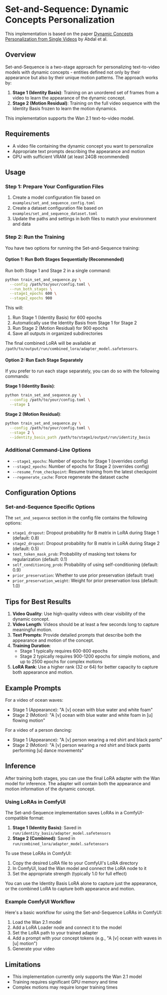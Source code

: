 # Set-and-Sequence: Dynamic Concepts Personalization

This implementation is based on the paper [Dynamic Concepts Personalization from Single Videos](https://snap-research.github.io/dynamic_concepts) by Abdal et al.

## Overview

Set-and-Sequence is a two-stage approach for personalizing text-to-video models with dynamic concepts - entities defined not only by their appearance but also by their unique motion patterns. The approach works by:

1. **Stage 1 (Identity Basis)**: Training on an unordered set of frames from a video to learn the appearance of the dynamic concept.
2. **Stage 2 (Motion Residual)**: Training on the full video sequence with the Identity Basis frozen to learn the motion dynamics.

This implementation supports the Wan 2.1 text-to-video model.

## Requirements

- A video file containing the dynamic concept you want to personalize
- Appropriate text prompts describing the appearance and motion
- GPU with sufficient VRAM (at least 24GB recommended)

## Usage

### Step 1: Prepare Your Configuration Files

1. Create a model configuration file based on `examples/set_and_sequence_config.toml`
2. Create a dataset configuration file based on `examples/set_and_sequence_dataset.toml`
3. Update the paths and settings in both files to match your environment and data

### Step 2: Run the Training

You have two options for running the Set-and-Sequence training:

#### Option 1: Run Both Stages Sequentially (Recommended)

Run both Stage 1 and Stage 2 in a single command:

```bash
python train_set_and_sequence.py \
  --config /path/to/your/config.toml \
  --run_both_stages \
  --stage1_epochs 600 \
  --stage2_epochs 900
```

This will:
1. Run Stage 1 (Identity Basis) for 600 epochs
2. Automatically use the Identity Basis from Stage 1 for Stage 2
3. Run Stage 2 (Motion Residual) for 900 epochs
4. Save all outputs in organized subdirectories

The final combined LoRA will be available at `/path/to/output/run/combined_lora/adapter_model.safetensors`.

#### Option 2: Run Each Stage Separately

If you prefer to run each stage separately, you can do so with the following commands:

**Stage 1 (Identity Basis)**:

```bash
python train_set_and_sequence.py \
  --config /path/to/your/config.toml \
  --stage 1
```

**Stage 2 (Motion Residual)**:

```bash
python train_set_and_sequence.py \
  --config /path/to/your/config.toml \
  --stage 2 \
  --identity_basis_path /path/to/stage1/output/run/identity_basis
```

### Additional Command-Line Options

- `--stage1_epochs`: Number of epochs for Stage 1 (overrides config)
- `--stage2_epochs`: Number of epochs for Stage 2 (overrides config)
- `--resume_from_checkpoint`: Resume training from the latest checkpoint
- `--regenerate_cache`: Force regenerate the dataset cache

## Configuration Options

### Set-and-Sequence Specific Options

The `set_and_sequence` section in the config file contains the following options:

- `stage1_dropout`: Dropout probability for B matrix in LoRA during Stage 1 (default: 0.8)
- `stage2_dropout`: Dropout probability for B matrix in LoRA during Stage 2 (default: 0.5)
- `text_token_mask_prob`: Probability of masking text tokens for regularization (default: 0.1)
- `self_conditioning_prob`: Probability of using self-conditioning (default: 0.9)
- `prior_preservation`: Whether to use prior preservation (default: true)
- `prior_preservation_weight`: Weight for prior preservation loss (default: 1.0)

## Tips for Best Results

1. **Video Quality**: Use high-quality videos with clear visibility of the dynamic concept.
2. **Video Length**: Videos should be at least a few seconds long to capture meaningful motion.
3. **Text Prompts**: Provide detailed prompts that describe both the appearance and motion of the concept.
4. **Training Duration**: 
   - Stage 1 typically requires 600-800 epochs
   - Stage 2 typically requires 900-1200 epochs for simple motions, and up to 2500 epochs for complex motions
5. **LoRA Rank**: Use a higher rank (32 or 64) for better capacity to capture both appearance and motion.

## Example Prompts

For a video of ocean waves:

- Stage 1 (Appearance): "A [v] ocean with blue water and white foam"
- Stage 2 (Motion): "A [v] ocean with blue water and white foam in [u] flowing motion"

For a video of a person dancing:

- Stage 1 (Appearance): "A [v] person wearing a red shirt and black pants"
- Stage 2 (Motion): "A [v] person wearing a red shirt and black pants performing [u] dance movements"

## Inference

After training both stages, you can use the final LoRA adapter with the Wan model for inference. The adapter will contain both the appearance and motion information of the dynamic concept.

### Using LoRAs in ComfyUI

The Set-and-Sequence implementation saves LoRAs in a ComfyUI-compatible format:

1. **Stage 1 (Identity Basis)**: Saved in `run/identity_basis/adapter_model.safetensors`
2. **Stage 2 (Combined)**: Saved in `run/combined_lora/adapter_model.safetensors`

To use these LoRAs in ComfyUI:

1. Copy the desired LoRA file to your ComfyUI's LoRA directory
2. In ComfyUI, load the Wan model and connect the LoRA node to it
3. Set the appropriate strength (typically 1.0 for full effect)

You can use the Identity Basis LoRA alone to capture just the appearance, or the combined LoRA to capture both appearance and motion.

### Example ComfyUI Workflow

Here's a basic workflow for using the Set-and-Sequence LoRAs in ComfyUI:

1. Load the Wan 2.1 model
2. Add a LoRA Loader node and connect it to the model
3. Set the LoRA path to your trained adapter
4. Add a prompt with your concept tokens (e.g., "A [v] ocean with waves in [u] motion")
5. Generate your video

## Limitations

- This implementation currently only supports the Wan 2.1 model
- Training requires significant GPU memory and time
- Complex motions may require longer training times 